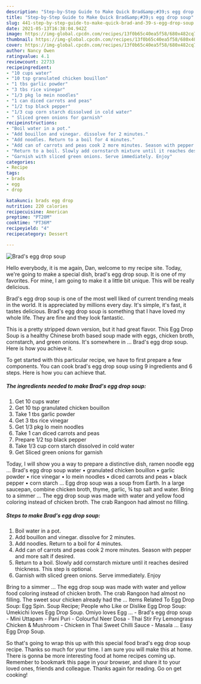 ```yaml
---
description: "Step-by-Step Guide to Make Quick Brad&amp;#39;s egg drop soup"
title: "Step-by-Step Guide to Make Quick Brad&amp;#39;s egg drop soup"
slug: 441-step-by-step-guide-to-make-quick-brad-and-39-s-egg-drop-soup
date: 2021-05-13T16:38:04.942Z
image: https://img-global.cpcdn.com/recipes/13f0b65c40ea5f58/680x482cq70/brads-egg-drop-soup-recipe-main-photo.jpg
thumbnail: https://img-global.cpcdn.com/recipes/13f0b65c40ea5f58/680x482cq70/brads-egg-drop-soup-recipe-main-photo.jpg
cover: https://img-global.cpcdn.com/recipes/13f0b65c40ea5f58/680x482cq70/brads-egg-drop-soup-recipe-main-photo.jpg
author: Nancy Owen
ratingvalue: 4.1
reviewcount: 22733
recipeingredient:
- "10 cups water"
- "10 tsp granulated chicken bouillon"
- "1 tbs garlic powder"
- "3 tbs rice vinegar"
- "1/3 pkg lo mein noodles"
- "1 can diced carrots and peas"
- "1/2 tsp black pepper"
- "1/3 cup corn starch dissolved in cold water"
- " Sliced green onions for garnish"
recipeinstructions:
- "Boil water in a pot."
- "Add bouillon and vinegar. dissolve for 2 minutes."
- "Add noodles. Return to a boil for 4 minutes."
- "Add can of carrots and peas cook 2 more minutes. Season with pepper and more salt if desired."
- "Return to a boil. Slowly add cornstarch mixture until it reaches desired thickness. This step is optional."
- "Garnish with sliced green onions. Serve immediately. Enjoy"
categories:
- Recipe
tags:
- brads
- egg
- drop

katakunci: brads egg drop 
nutrition: 220 calories
recipecuisine: American
preptime: "PT20M"
cooktime: "PT36M"
recipeyield: "4"
recipecategory: Dessert

---
```



![Brad&#39;s egg drop soup](https://img-global.cpcdn.com/recipes/13f0b65c40ea5f58/680x482cq70/brads-egg-drop-soup-recipe-main-photo.jpg)

Hello everybody, it is me again, Dan, welcome to my recipe site. Today, we're going to make a special dish, brad&#39;s egg drop soup. It is one of my favorites. For mine, I am going to make it a little bit unique. This will be really delicious.

Brad&#39;s egg drop soup is one of the most well liked of current trending meals in the world. It is appreciated by millions every day. It's simple, it's fast, it tastes delicious. Brad&#39;s egg drop soup is something that I have loved my whole life. They are fine and they look fantastic.

This is a pretty stripped down version, but it had great flavor. This Egg Drop Soup is a healthy Chinese broth based soup made with eggs, chicken broth, cornstarch, and green onions. It&#39;s somewhere in … Brad&#39;s egg drop soup. Here is how you achieve it.


To get started with this particular recipe, we have to first prepare a few components. You can cook brad&#39;s egg drop soup using 9 ingredients and 6 steps. Here is how you can achieve that.

<!--inarticleads1-->

##### The ingredients needed to make Brad&#39;s egg drop soup:

1. Get 10 cups water
1. Get 10 tsp granulated chicken bouillon
1. Take 1 tbs garlic powder
1. Get 3 tbs rice vinegar
1. Get 1/3 pkg lo mein noodles
1. Take 1 can diced carrots and peas
1. Prepare 1/2 tsp black pepper
1. Take 1/3 cup corn starch dissolved in cold water
1. Get  Sliced green onions for garnish


Today, I will show you a way to prepare a distinctive dish, ramen noodle egg … Brad&#39;s egg drop soup water • granulated chicken bouillon • garlic powder • rice vinegar • lo mein noodles • diced carrots and peas • black pepper • corn starch … Egg drop soup was a soup from Earth. In a large saucepan, combine chicken broth, thyme, garlic, ¾ tsp salt and water. Bring to a simmer … The egg drop soup was made with water and yellow food coloring instead of chicken broth. The crab Rangoon had almost no filling. 

<!--inarticleads2-->

##### Steps to make Brad&#39;s egg drop soup:

1. Boil water in a pot.
1. Add bouillon and vinegar. dissolve for 2 minutes.
1. Add noodles. Return to a boil for 4 minutes.
1. Add can of carrots and peas cook 2 more minutes. Season with pepper and more salt if desired.
1. Return to a boil. Slowly add cornstarch mixture until it reaches desired thickness. This step is optional.
1. Garnish with sliced green onions. Serve immediately. Enjoy


Bring to a simmer … The egg drop soup was made with water and yellow food coloring instead of chicken broth. The crab Rangoon had almost no filling. The sweet sour chicken already had the … Items Related To Egg Drop Soup: Egg Spin. Soup Recipe; People who Like or Dislike Egg Drop Soup: Umekichi loves Egg Drop Soup. Omiyo loves Egg … - Brad&#39;s egg drop soup - Mini Uttapam - Pani Puri - Colourful Neer Dosa - Thai Stir Fry Lemongrass Chicken &amp; Mushroom - Chicken in Thai Sweet Chilli Sauce - Masala … Easy Egg Drop Soup. 

So that's going to wrap this up with this special food brad&#39;s egg drop soup recipe. Thanks so much for your time. I am sure you will make this at home. There is gonna be more interesting food at home recipes coming up. Remember to bookmark this page in your browser, and share it to your loved ones, friends and colleague. Thanks again for reading. Go on get cooking!

